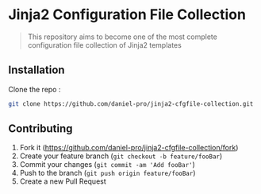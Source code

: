 # Jinja2 Configuration File Collection
> This repository aims to become one of the most complete configuration file collection of Jinja2 templates 

## Installation

Clone the repo :

```sh
git clone https://github.com/daniel-pro/jinja2-cfgfile-collection.git
```


## Contributing

1. Fork it (<https://github.com/daniel-pro/jinja2-cfgfile-collection/fork>)
2. Create your feature branch (`git checkout -b feature/fooBar`)
3. Commit your changes (`git commit -am 'Add fooBar'`)
4. Push to the branch (`git push origin feature/fooBar`)
5. Create a new Pull Request

